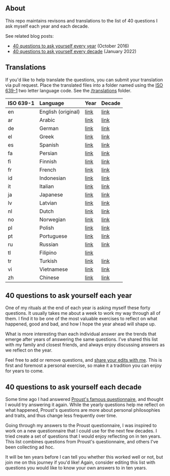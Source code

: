 ## About

This repo maintains revisons and translations to the list of 40 questions I ask myself each year and each decade.

See related blog posts:

* [40 questions to ask yourself every year](http://stephanango.com/40-questions) (October 2016)
* [40 questions to ask yourself every decade](http://stephanango.com/40-questions-decade) (January 2022)

## Translations

If you'd like to help translate the questions, you can submit your translation via pull request. Place the translated files into a folder named using the [ISO 639-1](https://en.wikipedia.org/wiki/List_of_ISO_639-1_codes) two letter language code. See the [/translations](/translations) folder.

| ISO 639-1 | Language           | Year                             | Decade                             |
| :-------- | :----------------- | -------------------------------- | ---------------------------------- |
| en        | English (original) | [link](year.md)                  | [link](decade.md)                  |
| ar        | Arabic             | [link](/translations/de/year.md) | [link](/translations/de/decade.md) |
| de        | German             | [link](/translations/de/year.md) | [link](/translations/de/decade.md) |
| el        | Greek              | [link](/translations/el/year.md) | [link](/translations/el/decade.md) |
| es        | Spanish            | [link](/translations/es/year.md) | [link](/translations/es/decade.md) |
| fa        | Persian            | [link](/translations/fa/year.md) | [link](/translations/fa/decade.md) |
| fi        | Finnish            | [link](/translations/fi/year.md) | [link](/translations/fi/decade.md) |
| fr        | French             | [link](/translations/fr/year.md) | [link](/translations/fr/decade.md) |
| id        | Indonesian         | [link](/translations/id/year.md) | [link](/translations/id/decade.md) |
| it        | Italian            | [link](/translations/it/year.md) | [link](/translations/it/decade.md) |
| ja        | Japanese           | [link](/translations/ja/year.md) | [link](/translations/ja/decade.md) |
| lv        | Latvian            | [link](/translations/lv/year.md) | [link](/translations/lv/decade.md) |
| nl        | Dutch              | [link](/translations/nl/year.md) | [link](/translations/nl/decade.md) |
| no        | Norwegian          | [link](/translations/no/year.md) | [link](/translations/no/decade.md) |
| pl        | Polish             | [link](/translations/pl/year.md) | [link](/translations/pl/decade.md) |
| pt        | Portuguese         | [link](/translations/pt/year.md) | [link](/translations/pt/decade.md) |
| ru        | Russian            | [link](/translations/ru/year.md) | [link](/translations/ru/decade.md) |
| tl        | Filipino           | [link](/translations/tl/year.md) |                                    |
| tr        | Turkish            | [link](/translations/tr/year.md) | [link](/translations/tr/decade.md) |
| vi        | Vietnamese         | [link](/translations/vi/year.md) | [link](/translations/vi/decade.md) |
| zh        | Chinese            | [link](/translations/zh/year.md) | [link](/translations/zh/decade.md) |

## 40 questions to ask yourself each year

One of my rituals at the end of each year is asking myself these forty questions. It usually takes me about a week to work my way through all of them. I find it to be one of the most valuable exercises to reflect on what happened, good and bad, and how I hope the year ahead will shape up.

What is more interesting than each individual answer are the trends that emerge after years of answering the same questions. I’ve shared this list with my family and closest friends, and always enjoy discussing answers as we reflect on the year.

Feel free to add or remove questions, and [share your edits with me](https://twitter.com/kepano). This is first and foremost a personal exercise, so make it a tradition you can enjoy for years to come.

## 40 questions to ask yourself each decade

Some time ago I had answered [Proust's famous questionnaire](https://en.wikipedia.org/wiki/Proust_Questionnaire), and thought I would try answering it again. While the yearly questions help me reflect on what happened, Proust's questions are more about personal philosophies and traits, and thus change less frequently over time.

Going through my answers to the Proust questionnaire, I was inspired to work on a new questionnaire that I could use for the next few decades. I tried create a set of questions that I would enjoy reflecting on in ten years. This list combines questions from Proust's questionnaire, and others I've been collecting ad hoc.

It will be ten years before I can tell you whether this worked well or not, but join me on this journey if you'd like! Again, consider editing this list with questions you would like to know your own answers to in ten years.
